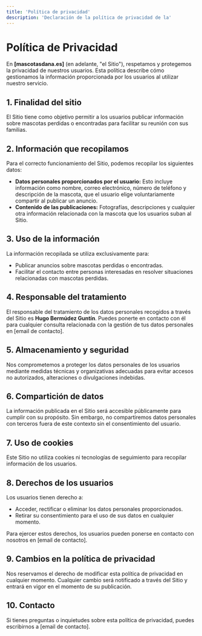 ```yaml
---
title: 'Política de privacidad'
description: 'Declaración de la política de privacidad de la'
---
```

# Política de Privacidad

En **[mascotasdana.es]** (en adelante, "el Sitio"), respetamos y protegemos la privacidad de nuestros usuarios. Esta política describe cómo   gestionamos la información proporcionada por los usuarios al utilizar nuestro servicio.  

## 1. Finalidad del sitio
El Sitio tiene como objetivo permitir a los usuarios publicar información sobre mascotas perdidas o encontradas para facilitar su reunión con sus familias.  

## 2. Información que recopilamos
Para el correcto funcionamiento del Sitio, podemos recopilar los siguientes datos:  


- **Datos personales proporcionados por el usuario:** Esto incluye información como nombre, correo electrónico, número de teléfono y descripción de la mascota, que el usuario elige voluntariamente compartir al publicar un anuncio.
- **Contenido de las publicaciones:** Fotografías, descripciones y cualquier otra información relacionada con la mascota que los usuarios suban al Sitio.  

## 3. Uso de la información
La información recopilada se utiliza exclusivamente para:
- Publicar anuncios sobre mascotas perdidas o encontradas.
- Facilitar el contacto entre personas interesadas en resolver situaciones relacionadas con mascotas perdidas.

## 4. Responsable del tratamiento
El responsable del tratamiento de los datos personales recogidos a través del Sitio es **Hugo Bermúdez Guntín**. Puedes ponerte en contacto con él para cualquier consulta relacionada con la gestión de tus datos personales en [email de contacto].

## 5. Almacenamiento y seguridad
Nos comprometemos a proteger los datos personales de los usuarios mediante medidas técnicas y organizativas adecuadas para evitar accesos no autorizados, alteraciones o divulgaciones indebidas.

## 6. Compartición de datos
La información publicada en el Sitio será accesible públicamente para cumplir con su propósito. Sin embargo, no compartiremos datos personales con terceros fuera de este contexto sin el consentimiento del usuario.

## 7. Uso de cookies
Este Sitio no utiliza cookies ni tecnologías de seguimiento para recopilar información de los usuarios.

## 8. Derechos de los usuarios
Los usuarios tienen derecho a:
- Acceder, rectificar o eliminar los datos personales proporcionados.
- Retirar su consentimiento para el uso de sus datos en cualquier momento.

Para ejercer estos derechos, los usuarios pueden ponerse en contacto con nosotros en [email de contacto].

## 9. Cambios en la política de privacidad
Nos reservamos el derecho de modificar esta política de privacidad en cualquier momento. Cualquier cambio será notificado a través del Sitio y entrará en vigor en el momento de su publicación.

## 10. Contacto
Si tienes preguntas o inquietudes sobre esta política de privacidad, puedes escribirnos a [email de contacto].
